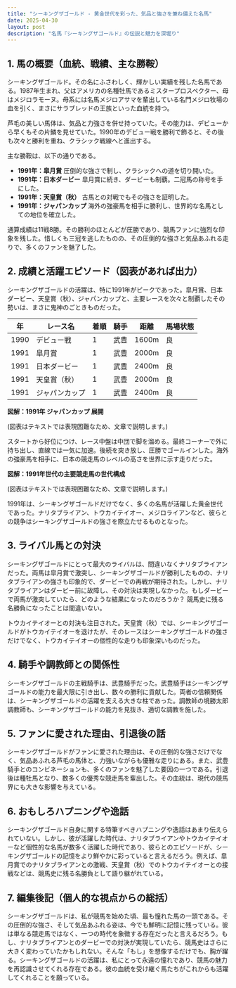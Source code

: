 ```yaml
---
title: "シーキングザゴールド - 黄金世代を彩った、気品と強さを兼ね備えた名馬"
date: 2025-04-30
layout: post
description: "名馬『シーキングザゴールド』の伝説と魅力を深堀り"
---
```


## 1. 馬の概要（血統、戦績、主な勝鞍）

シーキングザゴールド。その名にふさわしく、輝かしい実績を残した名馬である。1987年生まれ、父はアメリカの名種牡馬であるミスタープロスペクター、母はメジロラモーヌ。母系には名馬メジロアサマを輩出している名門メジロ牧場の血を引く、まさにサラブレッドの王族といった血統を持つ。

芦毛の美しい馬体は、気品と力強さを併せ持っていた。その能力は、デビューから早くもその片鱗を見せていた。1990年のデビュー戦を勝利で飾ると、その後も次々と勝利を重ね、クラシック戦線へと進出する。

主な勝鞍は、以下の通りである。

* **1991年：皐月賞**  圧倒的な強さで制し、クラシックへの道を切り開いた。
* **1991年：日本ダービー**  皐月賞に続き、ダービーも制覇。二冠馬の称号を手にした。
* **1991年：天皇賞（秋）**  古馬との対戦でもその強さを証明した。
* **1991年：ジャパンカップ**  海外の強豪馬を相手に勝利し、世界的な名馬としての地位を確立した。

通算成績は11戦8勝。その勝利のほとんどが圧勝であり、競馬ファンに強烈な印象を残した。惜しくも三冠を逃したものの、その圧倒的な強さと気品あふれる走りで、多くのファンを魅了した。


## 2. 成績と活躍エピソード（図表があれば出力）

シーキングザゴールドの活躍は、特に1991年がピークであった。皐月賞、日本ダービー、天皇賞（秋）、ジャパンカップと、主要レースを次々と制覇したその勢いは、まさに鬼神のごときものだった。

| 年 | レース名       | 着順 | 騎手       | 距離 | 馬場状態 |
|---|---------------|-------|-------------|-------|-----------|
| 1990 | デビュー戦     | 1     | 武豊       | 1600m | 良         |
| 1991 | 皐月賞       | 1     | 武豊       | 2000m | 良         |
| 1991 | 日本ダービー   | 1     | 武豊       | 2400m | 良         |
| 1991 | 天皇賞（秋）   | 1     | 武豊       | 2000m | 良         |
| 1991 | ジャパンカップ | 1     | 武豊       | 2400m | 良         |


**図解：1991年 ジャパンカップ 展開**

(図表はテキストでは表現困難なため、文章で説明します。)

スタートから好位につけ、レース中盤は中団で脚を溜める。最終コーナーで外に持ち出し、直線では一気に加速。後続を突き放し、圧勝でゴールインした。海外の強豪馬を相手に、日本の競走馬のレベルの高さを世界に示す走りだった。


**図解：1991年世代の主要競走馬の世代構成**

(図表はテキストでは表現困難なため、文章で説明します。)

1991年は、シーキングザゴールドだけでなく、多くの名馬が活躍した黄金世代であった。ナリタブライアン、トウカイテイオー、メジロライアンなど、彼らとの競争はシーキングザゴールドの強さを際立たせるものとなった。


## 3. ライバル馬との対決

シーキングザゴールドにとって最大のライバルは、間違いなくナリタブライアンだった。両馬は皐月賞で激突し、シーキングザゴールドが勝利したものの、ナリタブライアンの強さも印象的で、ダービーでの再戦が期待された。しかし、ナリタブライアンはダービー前に故障し、その対決は実現しなかった。もしダービーで両馬が激突していたら、どのような結果になったのだろうか？  競馬史に残る名勝負になったことは間違いない。

トウカイテイオーとの対決も注目された。天皇賞（秋）では、シーキングザゴールドがトウカイテイオーを退けたが、そのレースはシーキングザゴールドの強さだけでなく、トウカイテイオーの個性的な走りも印象深いものだった。


## 4. 騎手や調教師との関係性

シーキングザゴールドの主戦騎手は、武豊騎手だった。武豊騎手はシーキングザゴールドの能力を最大限に引き出し、数々の勝利に貢献した。両者の信頼関係は、シーキングザゴールドの活躍を支える大きな柱であった。調教師の境勝太郎調教師も、シーキングザゴールドの能力を見抜き、適切な調教を施した。


## 5. ファンに愛された理由、引退後の話

シーキングザゴールドがファンに愛された理由は、その圧倒的な強さだけでなく、気品あふれる芦毛の馬体と、力強いながらも優雅な走りにある。また、武豊騎手とのコンビネーションも、多くのファンを魅了した要因の一つである。引退後は種牡馬となり、数多くの優秀な競走馬を輩出した。その血統は、現代の競馬界にも大きな影響を与えている。


## 6. おもしろハプニングや逸話

シーキングザゴールド自身に関する特筆すべきハプニングや逸話はあまり伝えられていない。しかし、彼が活躍した時代は、ナリタブライアンやトウカイテイオーなど個性的な名馬が数多く活躍した時代であり、彼らとのエピソードが、シーキングザゴールドの記憶をより鮮やかに彩っていると言えるだろう。例えば、皐月賞でのナリタブライアンとの激戦、天皇賞（秋）でのトウカイテイオーとの接戦などは、競馬史に残る名勝負として語り継がれている。


## 7. 編集後記（個人的な視点からの総括）

シーキングザゴールドは、私が競馬を始めた頃、最も憧れた馬の一頭である。その圧倒的な強さ、そして気品あふれる姿は、今でも鮮明に記憶に残っている。彼は単なる競走馬ではなく、一つの時代を象徴する存在だったと言えるだろう。もし、ナリタブライアンとのダービーでの対決が実現していたら、競馬史はさらに大きく変わっていたかもしれない。そんな「もし」を想像するだけでも、胸が躍る。シーキングザゴールドの活躍は、私にとって永遠の憧れであり、競馬の魅力を再認識させてくれる存在である。彼の血統を受け継ぐ馬たちがこれからも活躍してくれることを願っている。
